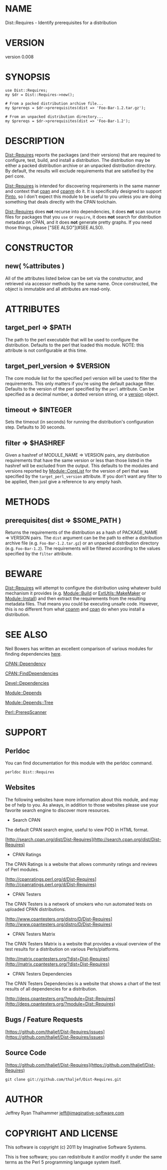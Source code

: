 # NAME

Dist::Requires - Identify prerequisites for a distribution

# VERSION

version 0.008

# SYNOPSIS

    use Dist::Requires;
    my $dr = Dist::Requires->new();

    # From a packed distribution archive file...
    my $prereqs = $dr->prerequisites(dist => 'Foo-Bar-1.2.tar.gz');

    # From an unpacked distribution directory...
    my $prereqs = $dr->prerequisites(dist => 'Foo-Bar-1.2');

# DESCRIPTION

[Dist::Requires](http://search.cpan.org/perldoc?Dist::Requires) reports the packages (and their versions) that are
required to configure, test, build, and install a distribution.  The
distribution may be either a packed distribution archive or an
unpacked distribution directory.  By default, the results will exclude
requirements that are satisfied by the perl core.

[Dist::Requires](http://search.cpan.org/perldoc?Dist::Requires) is intended for discovering requirements in the same
manner and context that [cpan](http://search.cpan.org/perldoc?cpan) and [cpanm](http://search.cpan.org/perldoc?cpanm) do it.  It is
specifically designed to support [Pinto](http://search.cpan.org/perldoc?Pinto), so I don't expect this
module to be useful to you unless you are doing something that deals
directly with the CPAN toolchain.

[Dist::Requires](http://search.cpan.org/perldoc?Dist::Requires) does __not__ recurse into dependencies, it does
__not__ scan source files for packages that you `use` or `require`,
it does __not__ search for distribution metadata on CPAN, and it does
__not__ generate pretty graphs.  If you need those things, please
["SEE ALSO"](#SEE ALSO).

# CONSTRUCTOR

## new( %attributes )

All of the attributes listed below can be set via the constructor, and
retrieved via accessor methods by the same name.  Once constructed,
the object is immutable and all attributes are read-only.

# ATTRIBUTES

## target\_perl => $PATH

The path to the perl executable that will be used to configure the
distribution.  Defaults to the perl that loaded this module.  NOTE:
this attribute is not configurable at this time.

## target\_perl\_version => $VERSION

The core module list for the specified perl version will be used to
filter the requirements.  This only matters if you're using the
default package filter.  Defaults to the version of the perl specified
by the `perl` attribute.  Can be specified as a decimal number, a
dotted version string, or a [version](http://search.cpan.org/perldoc?version) object.

## timeout => $INTEGER

Sets the timeout (in seconds) for running the distribution's
configuration step.  Defaults to 30 seconds.

## filter => $HASHREF

Given a hashref of MODULE\_NAME => VERSION pairs, any distribution
requirements that have the same version or less than those listed in
the hashref will be excluded from the output.  This defaults to the
modules and versions reported by [Module::CoreList](http://search.cpan.org/perldoc?Module::CoreList) for the version
of perl that was specified by the `target_perl_version` attribute.
If you don't want any filter to be applied, then just give a reference
to any empty hash.

# METHODS

## prerequisites( dist => $SOME\_PATH )

Returns the requirements of the distribution as a hash of PACKAGE\_NAME
=> VERSION pairs.  The `dist` argument can be the path to either a
distribution archive file (e.g. `Foo-Bar-1.2.tar.gz`) or an unpacked
distribution directory (e.g. `Foo-Bar-1.2`).  The requirements will
be filtered according to the values specified by the `filter`
attribute.

# BEWARE

[Dist::Requires](http://search.cpan.org/perldoc?Dist::Requires) will attempt to configure the distribution using
whatever build mechanism it provides (e.g. [Module::Build](http://search.cpan.org/perldoc?Module::Build) or
[ExtUtils::MakeMaker](http://search.cpan.org/perldoc?ExtUtils::MakeMaker) or [Module::Install](http://search.cpan.org/perldoc?Module::Install)) and then extract the
requirements from the resulting metadata files.  That means you could
be executing unsafe code.  However, this is no different from what
[cpanm](http://search.cpan.org/perldoc?cpanm) and [cpan](http://search.cpan.org/perldoc?cpan) do when you install a distribution.

# SEE ALSO

Neil Bowers has written an excellent comparison of various modules for
finding dependencies [here](http://neilb.org/reviews/dependencies.html).

[CPAN::Dependency](http://search.cpan.org/perldoc?CPAN::Dependency)

[CPAN::FindDependencies](http://search.cpan.org/perldoc?CPAN::FindDependencies)

[Devel::Dependencies](http://search.cpan.org/perldoc?Devel::Dependencies)

[Module::Depends](http://search.cpan.org/perldoc?Module::Depends)

[Module::Depends::Tree](http://search.cpan.org/perldoc?Module::Depends::Tree)

[Perl::PrereqScanner](http://search.cpan.org/perldoc?Perl::PrereqScanner)

# SUPPORT

## Perldoc

You can find documentation for this module with the perldoc command.

    perldoc Dist::Requires

## Websites

The following websites have more information about this module, and may be of help to you. As always,
in addition to those websites please use your favorite search engine to discover more resources.

- Search CPAN

The default CPAN search engine, useful to view POD in HTML format.

[http://search.cpan.org/dist/Dist-Requires](http://search.cpan.org/dist/Dist-Requires)

- CPAN Ratings

The CPAN Ratings is a website that allows community ratings and reviews of Perl modules.

[http://cpanratings.perl.org/d/Dist-Requires](http://cpanratings.perl.org/d/Dist-Requires)

- CPAN Testers

The CPAN Testers is a network of smokers who run automated tests on uploaded CPAN distributions.

[http://www.cpantesters.org/distro/D/Dist-Requires](http://www.cpantesters.org/distro/D/Dist-Requires)

- CPAN Testers Matrix

The CPAN Testers Matrix is a website that provides a visual overview of the test results for a distribution on various Perls/platforms.

[http://matrix.cpantesters.org/?dist=Dist-Requires](http://matrix.cpantesters.org/?dist=Dist-Requires)

- CPAN Testers Dependencies

The CPAN Testers Dependencies is a website that shows a chart of the test results of all dependencies for a distribution.

[http://deps.cpantesters.org/?module=Dist::Requires](http://deps.cpantesters.org/?module=Dist::Requires)

## Bugs / Feature Requests

[https://github.com/thaljef/Dist-Requires/issues](https://github.com/thaljef/Dist-Requires/issues)

## Source Code



[https://github.com/thaljef/Dist-Requires](https://github.com/thaljef/Dist-Requires)

    git clone git://github.com/thaljef/Dist-Requires.git

# AUTHOR

Jeffrey Ryan Thalhammer <jeff@imaginative-software.com>

# COPYRIGHT AND LICENSE

This software is copyright (c) 2011 by Imaginative Software Systems.

This is free software; you can redistribute it and/or modify it under
the same terms as the Perl 5 programming language system itself.
